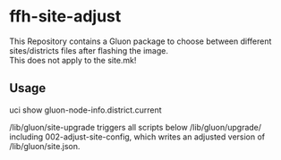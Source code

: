ffh-site-adjust
======================

This Repository contains a Gluon package to choose between different sites/districts files after flashing the image. <br>
This does not apply to the site.mk!

Usage
-----

uci show gluon-node-info.district.current

/lib/gluon/site-upgrade triggers all scripts below /lib/gluon/upgrade/ including 002-adjust-site-config, which writes an adjusted version of /lib/gluon/site.json.
